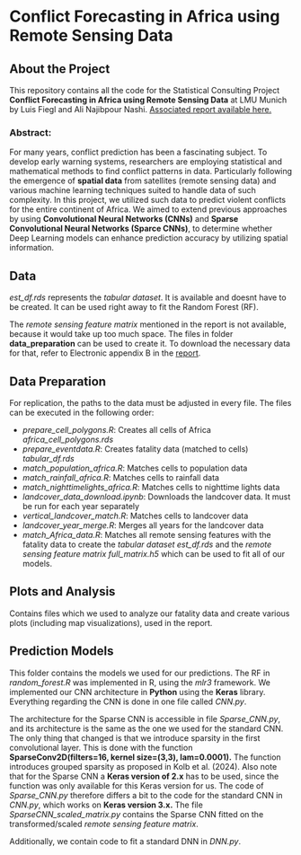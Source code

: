 # Conflict Forecasting in Africa using Remote Sensing Data
## About the Project
This repository contains all the code for the Statistical Consulting Project **Conflict Forecasting in Africa using Remote Sensing Data** at LMU Munich by Luis Fiegl and Ali Najibpour Nashi. 
[Associated report available here.](https://drive.google.com/drive/folders/1lDDNRQymG_GIfyfR11VdzBnzfWMKmDkM?usp=sharing)

### Abstract:
For many years, conflict prediction has been a fascinating subject. To develop early warning systems, researchers are employing statistical and mathematical methods to find conflict patterns in data. Particularly following the emergence of **spatial data** from satellites (remote sensing data) and various machine learning techniques suited to handle data of such complexity. In this project, we utilized such data to predict violent conflicts for the entire continent of Africa. We aimed to extend previous approaches by using **Convolutional Neural Networks (CNNs)** and **Sparse Convolutional Neural Networks (Sparce CNNs)**, to determine whether Deep Learning models can enhance prediction accuracy by utilizing spatial information.

## Data
*est_df.rds* represents the *tabular dataset*. It is available and doesnt have to be created. It can be used right away to fit the Random Forest (RF).

The *remote sensing feature matrix* mentioned in the report is not available, because it would take up too much space. The files in folder **data_preparation** can be used to create it. To download the necessary data for that, refer to Electronic appendix B in the [report](https://drive.google.com/drive/folders/1lDDNRQymG_GIfyfR11VdzBnzfWMKmDkM?usp=sharing).

## Data Preparation
For replication, the paths to the data must be adjusted in every file. The files can be executed in the following order:
- *prepare_cell_polygons.R*: Creates all cells of Africa *africa_cell_polygons.rds*
- *prepare_eventdata.R*: Creates fatality data (matched to cells) *tabular_df.rds*
- *match_population_africa.R*: Matches cells to population data
- *match_rainfall_africa.R*: Matches cells to rainfall data
- *match_nighttimelights_africa.R*: Matches cells to nighttime lights data
- *landcover_data_download.ipynb*: Downloads the landcover data. It must be run for each year separately
- *vertical_landcover_match.R*: Matches cells to landcover data
- *landcover_year_merge.R*: Merges all years for the landcover data
- *match_Africa_data.R*: Matches all remote sensing features with the fatality data to create the *tabular dataset* *est_df.rds* and the *remote sensing feature matrix* *full_matrix.h5* which can be used to fit all of our models.

## Plots and Analysis
Contains files which we used to analyze our fatality data and create various plots (including map visualizations), used in the report.

## Prediction Models
This folder contains the models we used for our predictions. The RF in *random_forest.R* was implemented in R, using the *mlr3* framework. We implemented our CNN architecture in **Python** using the **Keras** library. Everything regarding the CNN is done in one file called *CNN.py*.

The architecture for the Sparse CNN is accessible in file *Sparse_CNN.py*, and its architecture is the same as the one we used for the standard CNN. The only thing that changed is that we introduce sparsity in the first convolutional layer. This is done with the function **SparseConv2D(filters=16, kernel size=(3,3), lam=0.0001).** The function introduces grouped sparsity as proposed in Kolb et al. (2024). Also note that for the Sparse CNN a **Keras version of 2.x** has to be used, since the function was only available for this Keras version for us. The code
of *Sparse_CNN.py* therefore differs a bit to the code for the standard CNN in *CNN.py*, which works on **Keras version 3.x.** The file *SparseCNN_scaled_matrix.py* contains the Sparse CNN fitted on the transformed/scaled *remote sensing feature matrix*.

Additionally, we contain code to fit a standard DNN in *DNN.py*.
